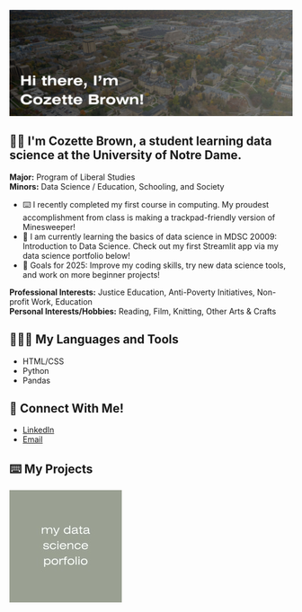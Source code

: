 ![Banner Image](banner.jpg)

## 👋🏻 I'm Cozette Brown, a student learning data science at the University of Notre Dame.

**Major:** Program of Liberal Studies\
**Minors:** Data Science / Education, Schooling, and Society

- ⌨️ I recently completed my first course in computing. My proudest accomplishment from class is making a trackpad-friendly version of Minesweeper! 
- 🌱  I am currently learning the basics of data science in MDSC 20009: Introduction to Data Science. Check out my first Streamlit app via my data science portfolio below!
- 🥅  Goals for 2025: Improve my coding skills, try new data science tools, and work on more beginner projects!

**Professional Interests:** Justice Education, Anti-Poverty Initiatives, Non-profit Work, Education\
**Personal Interests/Hobbies:** Reading, Film, Knitting, Other Arts & Crafts

## 👩🏼‍💻 My Languages and Tools

- HTML/CSS
- Python
- Pandas

## 💬 Connect With Me!

- [LinkedIn](https://www.linkedin.com/in/cozette-brown)
- [Email](mailto:cbrown64@nd.edu)

## ⌨️ My Projects

[![View my data science portfolio](data-science-portfolio-button.jpg)](https://www.github.com/cozette-brown/BROWN-Data-Science-Portfolio)
